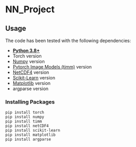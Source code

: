 # NN_Project


## Usage
The code has been tested with the following dependencies:
* [**Python 3.8+**](https://www.python.org/)
* Torch version 
* [Numpy](https://scipy.org/install.html) version 
* [Pytorch Image Models (timm)](https://timm.fast.ai/) version 
* [NetCDF4](https://unidata.github.io/netcdf4-python/) version 
* [Scikit-Learn](https://scikit-learn.org/stable/install.html) version
* [Matplotlib](https://matplotlib.org/stable/users/installing/index.html#installation) version 
* argparse version

### Installing Packages
```
pip install torch
pip install numpy 
pip install timm
pip install netCDF4
pip install scikit-learn
pip install matplotlib
pip install argparse
```
